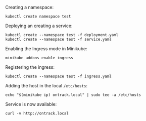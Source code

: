 Creating a namespace:

    kubectl create namespace test

Deploying an creating a service:

    kubectl create --namespace test -f deployment.yaml
    kubectl create --namespace test -f service.yaml

Enabling the Ingress mode in Minikube:

    minikube addons enable ingress

Registering the ingress:

    kubectl create --namespace test -f ingress.yaml

Adding the host in the local `/etc/hosts`:

    echo "$(minikube ip) ontrack.local" | sudo tee -a /etc/hosts

Service is now available:

    curl -v http://ontrack.local
